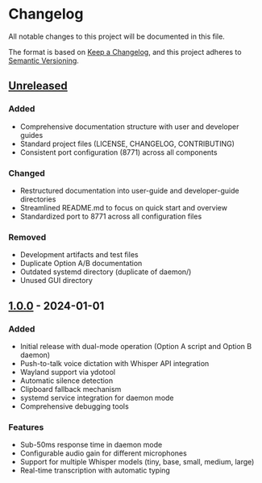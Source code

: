 # Changelog

All notable changes to this project will be documented in this file.

The format is based on [Keep a Changelog](https://keepachangelog.com/en/1.0.0/),
and this project adheres to [Semantic Versioning](https://semver.org/spec/v2.0.0.html).

## [Unreleased]

### Added
- Comprehensive documentation structure with user and developer guides
- Standard project files (LICENSE, CHANGELOG, CONTRIBUTING)
- Consistent port configuration (8771) across all components

### Changed
- Restructured documentation into user-guide and developer-guide directories
- Streamlined README.md to focus on quick start and overview
- Standardized port to 8771 across all configuration files

### Removed
- Development artifacts and test files
- Duplicate Option A/B documentation
- Outdated systemd directory (duplicate of daemon/)
- Unused GUI directory

## [1.0.0] - 2024-01-01

### Added
- Initial release with dual-mode operation (Option A script and Option B daemon)
- Push-to-talk voice dictation with Whisper API integration
- Wayland support via ydotool
- Automatic silence detection
- Clipboard fallback mechanism
- systemd service integration for daemon mode
- Comprehensive debugging tools

### Features
- Sub-50ms response time in daemon mode
- Configurable audio gain for different microphones
- Support for multiple Whisper models (tiny, base, small, medium, large)
- Real-time transcription with automatic typing

[Unreleased]: https://github.com/arealicehole/vocoder/compare/v1.0.0...HEAD
[1.0.0]: https://github.com/arealicehole/vocoder/releases/tag/v1.0.0